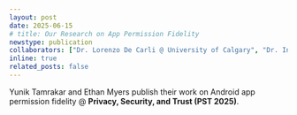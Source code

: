 ```yaml
---
layout: post
date: 2025-06-15
# title: Our Research on App Permission Fidelity
newstype: publication
collaborators: ["Dr. Lorenzo De Carli @ University of Calgary", "Dr. Indrakshi Ray @ Colorado State University"]
inline: true
related_posts: false
---
```


Yunik Tamrakar and Ethan Myers publish their work on Android app permission fidelity @ **Privacy, Security, and Trust (PST 2025)**. &nbsp;&nbsp; [<i class="fas fa-file-pdf"></i>](https://ldklab.github.io/assets/papers/pst25-permissions.pdf) 

